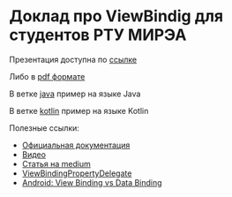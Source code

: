 # Доклад про ViewBindig для студентов РТУ МИРЭА

Презентация доступна по [ссылке](https://www.canva.com/design/DAE9y1k66qs/OrMSOtp01M7FyEpssz-XXA/view?utm_content=DAE9y1k66qs&utm_campaign=designshare&utm_medium=link&utm_source=publishpresent)

Либо в [pdf формате](./presentation)

В ветке [java](https://github.com/JustNik8/MIREA_ViewBinding_Lesson/tree/java) пример на языке Java

В ветке [kotlin](https://github.com/JustNik8/MIREA_ViewBinding_Lesson/tree/kotlin) пример на языке Kotlin

Полезные ссылки:
* [Официальная документация](https://developer.android.com/topic/libraries/view-binding)
* [Видео](https://www.youtube.com/watch?v=z0F2QTAKsWU)
* [Статья на medium](https://medium.com/androiddevelopers/use-view-binding-to-replace-findviewbyid-c83942471fc)
* [ViewBindingPropertyDelegate](https://github.com/androidbroadcast/ViewBindingPropertyDelegate)
* [Android: View Binding vs Data Binding](https://medium.com/@joshuaudayagiri/android-view-binding-vs-data-binding-f56df1885bce)
